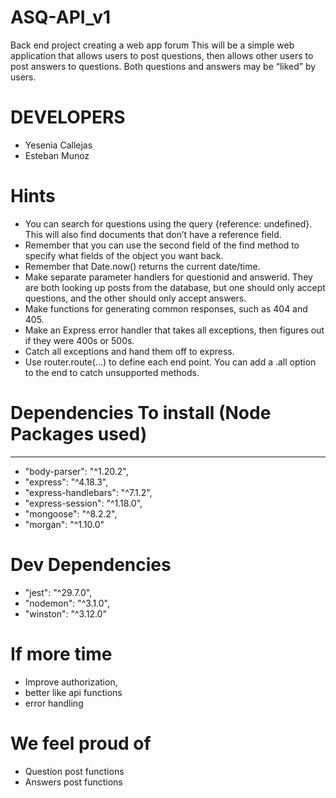 # ASQ-API_v1
Back end project creating a web app forum
This will be a simple web application that allows users to post questions, then allows other users to post answers to questions. Both questions and answers may be “liked” by users.

# DEVELOPERS
- Yesenia Callejas
- Esteban Munoz

# Hints
- You can search for questions using the query {reference: undefined}. This will also find documents that don’t have a reference field.
- Remember that you can use the second field of the find method to specify what fields of the object you want back.
- Remember that Date.now() returns the current date/time.
- Make separate parameter handlers for questionid and answerid. They are both looking up posts from the database, but one should only accept questions, and the other should only accept answers.
- Make functions for generating common responses, such as 404 and 405.
- Make an Express error handler that takes all exceptions, then figures out if they were 400s or 500s.
- Catch all exceptions and hand them off to express.
- Use router.route(...) to define each end point. You can add a .all option to the end to catch unsupported methods.

# Dependencies To install (Node Packages used)
----------------
- "body-parser": "^1.20.2",
- "express": "^4.18.3",
- "express-handlebars": "^7.1.2",
- "express-session": "^1.18.0",
- "mongoose": "^8.2.2",
- "morgan": "^1.10.0"
# Dev Dependencies
- "jest": "^29.7.0",
- "nodemon": "^3.1.0",
- "winston": "^3.12.0"
  
# If more time
- Improve authorization, 
- better like api functions
- error handling  

# We feel proud of
- Question post functions
- Answers post functions